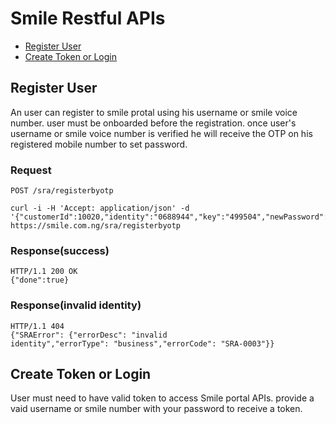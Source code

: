 # Smile Restful APIs
* [Register User](#registeruser)
* [Create Token or Login](#createtoken)

## Register User

An user can register to smile protal using his username or smile voice number. user must be onboarded before the registration.
once user's username or smile voice number is verified he will receive the OTP on his registered mobile number to set password.

### Request

`POST /sra/registerbyotp`

    curl -i -H 'Accept: application/json' -d '{"customerId":10020,"identity":"0688944","key":"499504","newPassword":"test@123","confirmPassword":"test@123"}' https://smile.com.ng/sra/registerbyotp
    
### Response(success)

    HTTP/1.1 200 OK
    {"done":true}
### Response(invalid identity)

    HTTP/1.1 404
    {"SRAError": {"errorDesc": "invalid identity","errorType": "business","errorCode": "SRA-0003"}}
    
## Create Token or Login

User must need to have valid token to access Smile portal APIs. provide a vaid username or smile number with your password to receive a token. 
